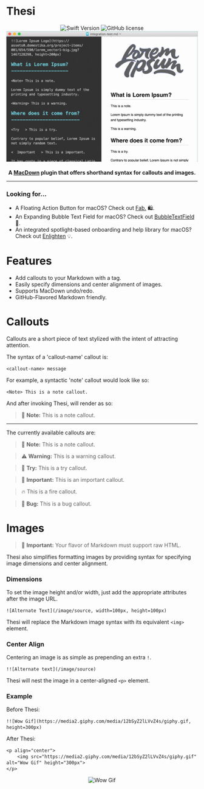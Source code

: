 Thesi
=====
 
<p align="center">
	<a href="https://developer.apple.com/swift" style="text-decoration:none">
		<img alt="Swift Version" src ="https://img.shields.io/badge/language-swift%204.2-brightgreen.svg"/>
	</a>
	<a href="https://github.com/chriszielinski/Enlighten/blob/master/LICENSE" style="text-decoration:none">
		<img alt="GitHub license" src ="https://img.shields.io/badge/license-MIT-blue.svg"/>
	</a>
	<br>
	<img src ="./readme-assets/thesi.gif"/>
	<br>
	<br>
	<b>A <a href="https://macdown.uranusjr.com">MacDown</a> plugin that offers shorthand syntax for callouts and images.</b>
	<br>
</p>

---

### Looking for...

- A Floating Action Button for macOS? Check out [Fab.](https://github.com/chriszielinski/Fab) 🛍️.
- An Expanding Bubble Text Field for macOS? Check out [BubbleTextField](https://github.com/chriszielinski/BubbleTextField) 💬.
- An integrated spotlight-based onboarding and help library for macOS? Check out [Enlighten](https://github.com/chriszielinski/Enlighten) 💡.


Features
========

* Add callouts to your Markdown with a tag.
* Easily specify dimensions and center alignment of images.
* Supports MacDown undo/redo.
* GitHub-Flavored Markdown friendly.


Callouts
========

Callouts are a short piece of text stylized with the intent of attracting attention. 

The syntax of a 'callout-name' callout is:

	<callout-name> message
	
For example, a syntactic 'note' callout would look like so:

	<Note> This is a note callout.
	
And after invoking Thesi, will render as so:

> 📌 **Note:** This is a note callout.

---

The currently available callouts are:

> 📌 **Note:** This is a note callout.

> ⚠️ **Warning:** This is a warning callout.

> 🎡 **Try:** This is a try callout.

> 📣 **Important:** This is an important callout.

> 🔥 This is a fire callout.

> 🐞 **Bug:** This is a bug callout.


Images
======

> 📣 **Important:** Your flavor of Markdown must support raw HTML.

Thesi also simplifies formatting images by providing syntax for specifying image dimensions and center alignment.


### Dimensions

To set the image height and/or width, just add the appropriate attributes after the image URL.

	![Alternate Text](/image/source, width=100px, height=100px)
	
Thesi will replace the Markdown image syntax with its equivalent `<img>` element.


### Center Align

Centering an image is as simple as prepending an extra `!`.

	!![Alternate text](/image/source)
	
Thesi will nest the image in a center-aligned `<p>` element.

### Example

Before Thesi:

	!![Wow Gif](https://media2.giphy.com/media/12bSyZ2lLVvZ4s/giphy.gif, height=300px)
	
After Thesi:

	<p align="center">
    	<img src="https://media2.giphy.com/media/12bSyZ2lLVvZ4s/giphy.gif" alt="Wow Gif" height="300px">
	</p>

<p align="center">
    <img src="https://media2.giphy.com/media/12bSyZ2lLVvZ4s/giphy.gif" alt="Wow Gif" height="300px">
</p>